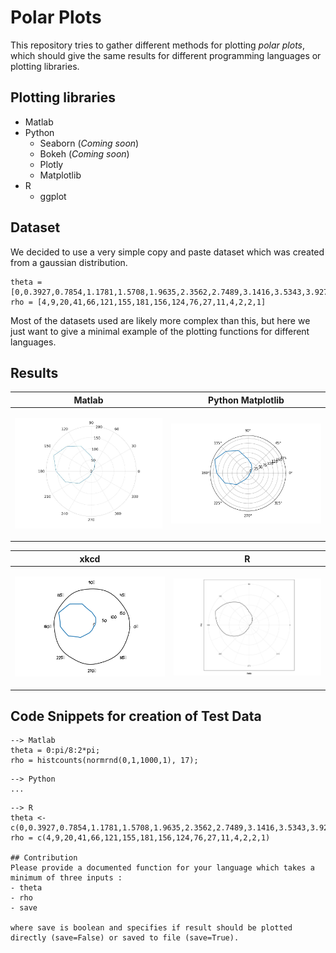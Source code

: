 # Polar Plots

This repository tries to gather different methods for plotting *polar plots*, which should give the same results for different programming languages or plotting libraries.

## Plotting libraries
- Matlab
- Python
  - Seaborn (*Coming soon*)
  - Bokeh (*Coming soon*)
  - Plotly
  - Matplotlib
- R
  - ggplot

## Dataset

We decided to use a very simple copy and paste dataset which was created from a gaussian distribution.
```
theta = [0,0.3927,0.7854,1.1781,1.5708,1.9635,2.3562,2.7489,3.1416,3.5343,3.9270,4.3197,4.7124,5.1051,5.4978,5.8905,6.2832]
rho = [4,9,20,41,66,121,155,181,156,124,76,27,11,4,2,2,1]
```
Most of the datasets used are likely more complex than this, but here we just want to give a minimal example of the plotting functions for different languages.

## Results

Matlab             |  Python Matplotlib
:-------------------------:|:-------------------------:
<p align="center"><img src="plots/matlab_polarplot.jpg" width="280"></p> |  <p align="center"><img src="plots/matplotlib_polarplot.png" width="280"></p>

xkcd           |  R
:-------------------------:|:-------------------------:
<p align="center"><img src="plots/xkcd_polarplot.png" width="280"></p>  |  <p align="center"><img src="plots/r_polarplot.jpg" width="280"></p>

## Code Snippets for creation of Test Data
```
--> Matlab
theta = 0:pi/8:2*pi;
rho = histcounts(normrnd(0,1,1000,1), 17);
```
```
--> Python
...
```
```
--> R
theta <- c(0,0.3927,0.7854,1.1781,1.5708,1.9635,2.3562,2.7489,3.1416,3.5343,3.9270,4.3197,4.7124,5.1051,5.4978,5.8905,6.2832)
rho = c(4,9,20,41,66,121,155,181,156,124,76,27,11,4,2,2,1)

## Contribution
Please provide a documented function for your language which takes a minimum of three inputs :
- theta
- rho
- save

where save is boolean and specifies if result should be plotted directly (save=False) or saved to file (save=True).
